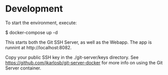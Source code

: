 # Development

To start the environment, execute:

$ docker-compose up -d

This starts both the Git SSH Server, as well as the Webapp.
The app is runnint at http://localhost:8082.

Copy your public SSH key in the ./git-server/keys directory.
See https://github.com/jkarlosb/git-server-docker for more info on using the Git Server container.

